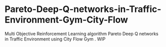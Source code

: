 # Pareto-Deep-Q-networks-in-Traffic-Environment-Gym-City-Flow
Multi Objective Reinforcement Learning algorithm Pareto Deep Q networks in Traffic Environment using City Flow Gym . WIP
